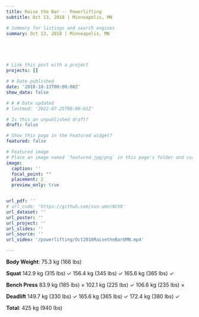 ```yaml
---
title: Raise the Bar -- Powerlifting
subtitle: Oct 13, 2018 | Minneapolis, MN

# Summary for listings and search engines
summary: Oct 13, 2018 | Minneapolis, MN





# Link this post with a project
projects: []

# # Date published
date: '2018-10-13T00:00:00Z'
show_date: false

# # # Date updated
# lastmod: '2022-07-25T00:00:01Z'

# Is this an unpublished draft?
draft: false

# Show this page in the Featured widget?
featured: false

# Featured image
# Place an image named `featured.jpg/png` in this page's folder and customize its options here.
image:
  caption: ''
  focal_point: ""
  placement: 2
  preview_only: true


url_pdf: ''
# url_code: 'https://github.com/sun-umn/NCVX'
url_dataset: ''
url_poster: ''
url_project: ''
url_slides: ''
url_source: ''
url_video: '/powerlifting/Oct2018RaisetheBarUMN.mp4'

---
```


**Body Weight**: 75.3 kg (166 lbs)

**Squat**
142.9 kg (315 lbs) ✓ 156.4 kg (345 lbs) ✓ 165.6 kg (365 lbs) ✓

**Bench Press**
83.9 kg (185 lbs) × 102.1 kg (225 lbs) ✓ 106.6 kg (235 lbs) ×

**Deadlift**
149.7 kg (330 lbs) ✓ 165.6 kg (365 lbs) ✓ 172.4 kg (380 lbs) ✓

**Total**: 425 kg (940 lbs)